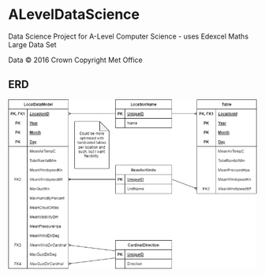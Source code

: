 # ALevelDataScience
Data Science Project for A-Level Computer Science - uses Edexcel Maths Large Data Set

Data © 2016 Crown Copyright Met Office

## ERD
![](entity_relationship_diagram.drawio.png "Entity Relationship Diagram")